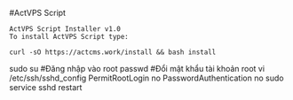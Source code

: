 #ActVPS Script

```
ActVPS Script Installer v1.0
To install ActVPS Script type: 

curl -sO https://actcms.work/install && bash install
```

sudo su #Đăng nhập vào root
passwd #Đổi mật khẩu tài khoản root
vi /etc/ssh/sshd_config
PermitRootLogin no
PasswordAuthentication no
sudo service sshd restart